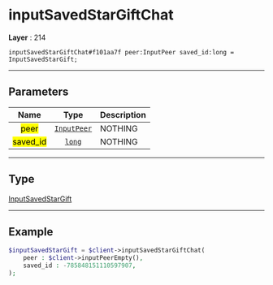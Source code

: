 # inputSavedStarGiftChat

**Layer** : 214

```tl
inputSavedStarGiftChat#f101aa7f peer:InputPeer saved_id:long = InputSavedStarGift;
```

---

## Parameters

| Name | Type | Description |
| :---: | :---: | :--- |
| <mark>peer</mark> | [`InputPeer`](type/InputPeer) | NOTHING |
| <mark>saved_id</mark> | [`long`](type/long) | NOTHING |

---

## Type

[InputSavedStarGift](type/InputSavedStarGift)

---

## Example

```php
$inputSavedStarGift = $client->inputSavedStarGiftChat(
	peer : $client->inputPeerEmpty(),
	saved_id : -785848151110597907,
);
```